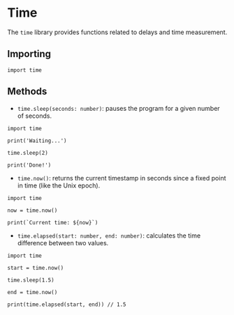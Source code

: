 # Time

The `time` library provides functions related to delays and time measurement.

## Importing

```ez
import time
```

## Methods

-   `time.sleep(seconds: number)`: pauses the program for a given number of seconds.

```ez
import time

print('Waiting...')

time.sleep(2)

print('Done!')
```

-   `time.now()`: returns the current timestamp in seconds since a fixed point in time (like the Unix epoch).

```ez
import time

now = time.now()

print(`Current time: ${now}`)
```

-   `time.elapsed(start: number, end: number)`: calculates the time difference between two values.

```ez
import time

start = time.now()

time.sleep(1.5)

end = time.now()

print(time.elapsed(start, end)) // 1.5
```
